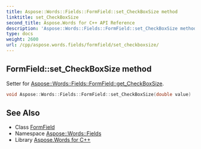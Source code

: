 ```yaml
---
title: Aspose::Words::Fields::FormField::set_CheckBoxSize method
linktitle: set_CheckBoxSize
second_title: Aspose.Words for C++ API Reference
description: 'Aspose::Words::Fields::FormField::set_CheckBoxSize method. Setter for Aspose::Words::Fields::FormField::get_CheckBoxSize in C++.'
type: docs
weight: 2600
url: /cpp/aspose.words.fields/formfield/set_checkboxsize/
---
```

## FormField::set_CheckBoxSize method


Setter for [Aspose::Words::Fields::FormField::get_CheckBoxSize](../get_checkboxsize/).

```cpp
void Aspose::Words::Fields::FormField::set_CheckBoxSize(double value)
```

## See Also

* Class [FormField](../)
* Namespace [Aspose::Words::Fields](../../)
* Library [Aspose.Words for C++](../../../)
